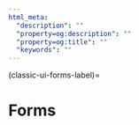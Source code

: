```yaml
---
html_meta:
  "description": ""
  "property=og:description": ""
  "property=og:title": ""
  "keywords": ""
---
```


(classic-ui-forms-label)=

# Forms

